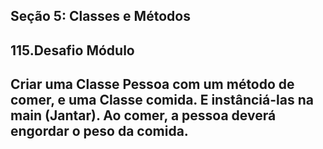 ## Seção 5: Classes e Métodos
## 115.Desafio Módulo
## Criar uma Classe Pessoa com um método de comer, e uma Classe comida. E instânciá-las na main (Jantar). Ao comer, a pessoa deverá engordar o peso da comida. 
